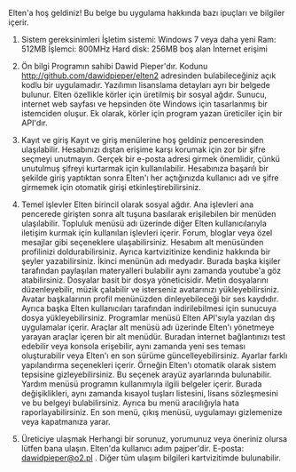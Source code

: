Elten'a hoş geldiniz!
Bu belge bu uygulama hakkında bazı ipuçları ve bilgiler içerir.

1. Sistem gereksinimleri
İşletim sistemi: Windows 7 veya daha yeni
Ram: 512MB
İşlemci: 800MHz
Hard disk: 256MB boş alan
İnternet erişimi

2. Ön bilgi
Programın sahibi Dawid Pieper'dır. Kodunu http://github.com/dawidpieper/elten2 adresinden bulabileceğiniz açık kodlu bir uygulamadır. Yazılımın lisanslama detayları ayrı bir belgede bulunur.
Elten özellikle körler için üretilmiş bir sosyal ağdır. Sunucu, internet web sayfası ve hepsinden öte Windows için tasarlanmış bir istemciden oluşur.
Ek olarak, körler için program yazan üreticiler için bir API'dır.

3. Kayıt ve giriş
Kayıt ve giriş menülerine hoş geldiniz penceresinden ulaşılabilir. Hesabınızı dıştan erişime karşı korumak için zor bir şifre seçmeyi unutmayın.
Gerçek bir e-posta adresi girmek önemlidir, çünkü unutulmuş şifreyi kurtarmak için kullanılabilir.
Hesabınıza başarılı bir şekilde giriş yaptıktan sonra Elten'ı her açtığınızda kullanıcı adı ve şifre girmemek için otomatik girişi etkinleştirebilirsiniz.

4. Temel işlevler
Elten birincil olarak sosyal ağdır. Ana işlevleri ana pencerede girişten sonra alt tuşuna basılarak erişilebilen bir menüden ulaşılabilir.
Topluluk menüsü adı üzerinde diğer Elten kullanıcılarıyla iletişim kurmak için kullanılan işlevleri içerir.
Forum, bloglar veya özel mesajlar gibi seçeneklere ulaşabilirsiniz.
Hesabım alt menüsünden profilinizi doldurabilirsiniz.
Ayrıca kartvizitinize kendiniz hakkında bir şeyler yazabilirsiniz.
İkinci menünün adı medyadır. Burada başka kişiler tarafından paylaşılan materyalleri bulabilir aynı zamanda youtube'a göz atabilirsiniz.
Dosyalar basit bir dosya yöneticisidir. Metin dosyalarını düzenleyebilir, müzik çalabilir ve isterseniz avatarınızı yükleyebilirsiniz. Avatar başkalarının profil menünüzden dinleyebileceği bir ses kaydıdır. Ayrıca başka Elten kullanıcıları tarafından indirilebilmesi için sunucuya dosya yükleyebilirsiniz.
Programlar menüsü Elten API'sıyla yazılan dış uygulamalar içerir.
Araçlar alt menüsü adı üzerinde Elten'ı yönetmeye yarayan araçlar içeren bir alt menüdür. Buradan internet bağlantınızı test edebilir veya konsola erişebilir, aynı zamanda yeni ses teması oluşturabilir veya Elten'ı en son sürüme güncelleyebilirsiniz.
Ayarlar farklı yapılandırma seçenekleri içerir. Örneğin Elten'ı otomatik olarak sistem tepsisine gizleyebilirsiniz. Bu seçenek arayüz ayarlarında bulunabilir.
Yardım menüsü programın kullanımıyla ilgili belgeler içerir. Burada değişiklikleri, aynı zamanda kısayol tuşları listesini, lisans sözleşmesini ve bu belgeyi bulabilirsiniz. Ayrıca bu menü aracılığıyla hata raporlayabilirsiniz.
En son menü, çıkış menüsü, uygulamayı gizlemenize veya kapatmanıza yarar.

5. Üreticiye ulaşmak
Herhangi bir sorunuz, yorumunuz veya öneriniz olursa lütfen bana ulaşın.
Elten'da kullanıcı adım pajper'dir.
E-posta: dawidpieper@o2.pl .
Diğer tüm ulaşım bilgileri kartvizitimde bulunabilir.
